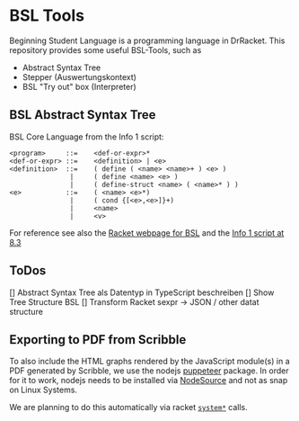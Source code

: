 # BSL Tools
Beginning Student Language is a programming language in DrRacket. This repository provides some useful BSL-Tools, such as
- Abstract Syntax Tree
- Stepper (Auswertungskontext)
- BSL "Try out" box (Interpreter)

## BSL Abstract Syntax Tree

BSL Core Language from the Info 1 script:

```
<program>     ::=    <def-or-expr>*
<def-or-expr> ::=    <definition> | <e>
<definition>  ::=    ( define ( <name> <name>+ ) <e> )
               |     ( define <name> <e> )
               |     ( define-struct <name> ( <name>* ) )
<e>           ::=    ( <name> <e>*)
               |     ( cond {[<e>,<e>]}+)
               |     <name>
               |     <v>
```

For reference see also the [Racket webpage for BSL](https://docs.racket-lang.org/htdp-langs/beginner.html)
and the [Info 1 script at 8.3](https://ps-tuebingen.github.io/informatik-1-skript/bsl-semantics.html)

## ToDos

[] Abstract Syntax Tree als Datentyp in TypeScript beschreiben
[] Show Tree Structure BSL
[] Transform Racket sexpr -> JSON / other datat structure

## Exporting to PDF from Scribble

To also include the HTML graphs rendered by the JavaScript module(s) in a
PDF generated by Scribble, we use the nodejs [puppeteer](https://pptr.dev/)
package. In order for it to work, nodejs needs to be installed via [NodeSource](https://github.com/nodesource/distributions/blob/master/README.md#installation-instructions) and not as snap on Linux Systems.

We are planning to do this automatically via racket [`system*`](https://docs.racket-lang.org/reference/subprocess.html#%28def._%28%28lib._racket%2Fsystem..rkt%29._system%2A%29%29)
calls.
